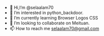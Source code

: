 - 👋 Hi,I’m @selaalam70
- 👀 I’m interested in python_backdoor.
- 🌱 I’m currently learning  Browser Logos CSS
- 💞️ I’m looking to collaborate on Meituan.
- 📫 How to reach me selaalam70@gmail.com

<!---
selaalam70/selaalam70 is a ✨ special ✨ repository because its `README.md` (this file) appears on your GitHub profile.
You can click the Preview link to take a look at your changes.
--->
